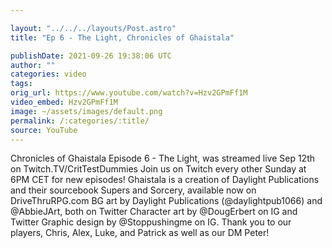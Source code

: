```yaml
---

layout: "../../../layouts/Post.astro"
title: "Ep 6 - The Light, Chronicles of Ghaistala"

publishDate: 2021-09-26 19:38:06 UTC
author: ""
categories: video
tags: 
orig_url: https://www.youtube.com/watch?v=Hzv2GPmFf1M
video_embed: Hzv2GPmFf1M
image: ~/assets/images/default.png
permalink: /:categories/:title/
source: YouTube
---
```

Chronicles of Ghaistala Episode 6 - The Light, was streamed live Sep 12th on Twitch.TV/CritTestDummies Join us on Twitch every other Sunday at 6PM CET for new episodes! Ghaistala is a creation of Daylight Publications and their sourcebook Supers and Sorcery, available now on DriveThruRPG.com BG art by Daylight Publications (@daylightpub1066) and @AbbieJArt, both on Twitter Character art by @DougErbert on IG and Twitter Graphic design by @Stoppushingme on IG. Thank you to our players, Chris, Alex, Luke, and Patrick as well as our DM Peter!